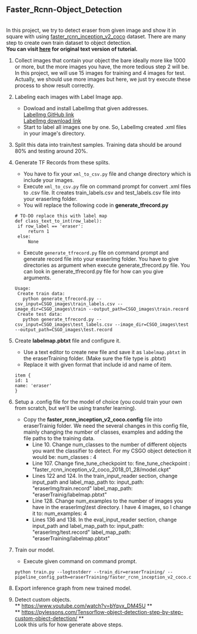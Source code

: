 ## Faster_Rcnn-Object_Detection
<br>In this project, we try to detect eraser from given image and show it in square with using [faster_rcnn_inception_v2_coco](https://github.com/tensorflow/models/blob/master/research/object_detection/g3doc/detection_model_zoo.md) dataset. There are many step to create own train dataset to object detection.
**<br>You can visit [here](http://pylessons.com/Tensorflow-object-detection-step-by-step-custom-object-detection/) for original text version of tutorial.**<br>
1. Collect images that contain your object the bare ideally more like 1000 or more, but the more images you have, the more tedious step 2 will be. In this project, we will use 15 images for training and 4 images for test. Actually, we should use more images but here, we just try execute these process to show result correctly.
2. Labeling each images with Label Image app.
   - Dowload and install LabelImg that given addresses.
     <br>[LabelImg GitHub link](https://github.com/tzutalin/labelImg) 
     <br>[LabelImg download link](https://www.dropbox.com/s/tq7zfrcwl44vxan/windows_v1.6.0.zip?dl=1)  
   - Start to label all images one by one. So, LabelImg created .xml files in your image's directory.
3. Split this data into train/test samples. Training data should be around 80% and testing around 20%.
4. Generate TF Records from these splits.
   - You have to fix your `xml_to_csv.py` file and change directory which is include your images.
   - Execute `xml_to_csv.py` file on command prompt for convert .xml files to .csv file. It creates train_labels.csv and test_labels.csv file into your eraserImg folder. 
   - You will replace the following code in **generate_tfrecord.py**
   ```
   # TO-DO replace this with label map
   def class_text_to_int(row_label):
    if row_label == 'eraser':
        return 1
    else:
        None
    ```
   - Execute `generate_tfrecord.py` file on command prompt and generate record file into your eraserImg folder. You have to give directories as argument when execute generate_tfrecord.py file. You can look in generate_tfrecord.py file for how can you give arguments.
   ``` 
   Usage:
    Create train data:
      python generate_tfrecord.py --csv_input=CSGO_images\train_labels.csv --image_dir=CSGO_images\train --output_path=CSGO_images\train.record
    Create test data:
      python generate_tfrecord.py --csv_input=CSGO_images\test_labels.csv --image_dir=CSGO_images\test --output_path=CSGO_images\test.record
   ```
5. Create **labelmap.pbtxt** file and configure it.
   - Use a text editor to create new file and save it as `labelmap.pbtxt` in the eraserTraining folder. (Make sure the file type is .pbtxt)
   - Replace it with given format that include id and name of item.
   ```
   item {
   id: 1
   name: 'eraser'
   }
   ```
6. Setup a .config file for the model of choice (you could train your own from scratch, but we'll be using transfer learning).
   - Copy the **faster_rcnn_inception_v2_coco.config** file into eraserTrainig folder. We need the several changes in this config file, mainly changing the number of classes, examples and adding the file paths to the training data.
     - Line 10. Change num_classes to the number of different objects you want the classifier to detect. For my CSGO object detection it would be:
       num_classes : 4
     - Line 107. Change fine_tune_checkpoint to:
       fine_tune_checkpoint : "faster_rcnn_inception_v2_coco_2018_01_28/model.ckpt"
     - Lines 122 and 124. In the train_input_reader section, change input_path and label_map_path to:
       input_path: "eraserImg/train.record"
       label_map_path: "eraserTrainig/labelmap.pbtxt"
     - Line 128. Change num_examples to the number of images you have in the eraserImg\test directory. I have 4 images,          so I change it to:
       num_examples: 4
     - Lines 136 and 138. In the eval_input_reader section, change input_path and label_map_path to:
       input_path: "eraserImg/test.record"
       label_map_path: "eraserTraining/labelmap.pbtxt"
   
7. Train our model.
   - Execute given command on command prompt.
   ```
   python train.py --logtostderr --train_dir=eraserTraining/ --    pipeline_config_path=eraserTraining/faster_rcnn_inception_v2_coco.config

   ```
8. Export inference graph from new trained model.
9. Detect custom objects.
     <br>** https://www.youtube.com/watch?v=bYqvx_DM45U ** 
     <br>** https://pylessons.com/Tensorflow-object-detection-step-by-step-custom-object-detection/ **
     <br>Look this urls for how generate above steps.
